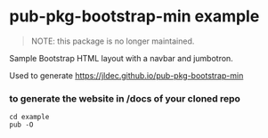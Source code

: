 # pub-pkg-bootstrap-min example

> NOTE: this package is no longer maintained.

Sample Bootstrap HTML layout with a navbar and jumbotron.

Used to generate https://jldec.github.io/pub-pkg-bootstrap-min

### to generate the website in /docs of your cloned repo

```
cd example
pub -O
```



